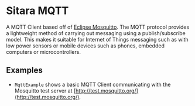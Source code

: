 # Sitara MQTT
A MQTT Client based off of [Eclipse Mosquitto](http://mosquitto.org). The MQTT protocol provides a lightweight method of carrying out messaging using a publish/subscribe model. This makes it suitable for Internet of Things messaging such as with low power sensors or mobile devices such as phones, embedded computers or microcontrollers.

## Examples
* `MqttExample` shows a basic MQTT Client communicating with the Mosquitto test server at [http://test.mosquitto.org/](http://test.mosquitto.org/).
